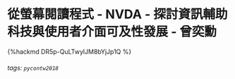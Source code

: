 # 從螢幕閱讀程式 - NVDA - 探討資訊輔助科技與使用者介面可及性發展 - 曾奕勳


{%hackmd DR5p-QuLTwylJM8bYjJp1Q %}


###### tags: `pycontw2018`